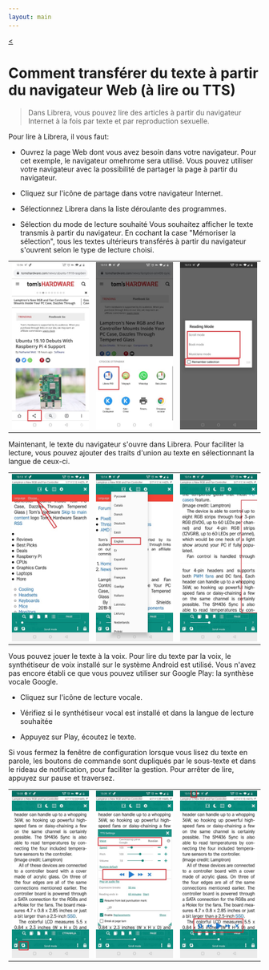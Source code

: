 ```yaml
---
layout: main
---
```

[<](/wiki/faq)

# Comment transférer du texte à partir du navigateur Web (à lire ou TTS)

> Dans Librera, vous pouvez lire des articles à partir du navigateur Internet à la fois par texte et par reproduction sexuelle.

 
Pour lire à Librera, il vous faut:

* Ouvrez la page Web dont vous avez besoin dans votre navigateur. Pour cet exemple, le navigateur omehrome sera utilisé. Vous pouvez utiliser votre navigateur avec la possibilité de partager la page à partir du navigateur.

* Cliquez sur l'icône de partage dans votre navigateur Internet.

* Sélectionnez Librera dans la liste déroulante des programmes.

* Sélection du mode de lecture souhaité Vous souhaitez afficher le texte transmis à partir du navigateur. En cochant la case &quot;Mémoriser la sélection&quot;, tous les textes ultérieurs transférés à partir du navigateur s'ouvrent selon le type de lecture choisi.

||||
|-|-|-|
|![](1.jpg)|![](2.jpg)|![](3.jpg)|


Maintenant, le texte du navigateur s'ouvre dans Librera. Pour faciliter la lecture, vous pouvez ajouter des traits d'union au texte en sélectionnant la langue de ceux-ci.


||||
|-|-|-|
|![](4.jpg)|![](5.jpg)|![](6.jpg)|


Vous pouvez jouer le texte à la voix. Pour lire du texte par la voix, le synthétiseur de voix installé sur le système Android est utilisé.
Vous n'avez pas encore établi ce que vous pouvez utiliser sur Google Play: la synthèse vocale Google.

* Cliquez sur l'icône de lecture vocale.

* Vérifiez si le synthétiseur vocal est installé et dans la langue de lecture souhaitée

* Appuyez sur Play, écoutez le texte.

Si vous fermez la fenêtre de configuration lorsque vous lisez du texte en parole, les boutons de commande sont dupliqués par le sous-texte et dans le rideau de notification, pour faciliter la gestion. Pour arrêter de lire, appuyez sur pause et traversez.


||||
|-|-|-|
|![](7.jpg)|![](8.jpg)|![](10.jpg)|
